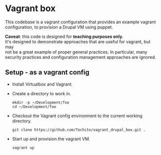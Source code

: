 Vagrant box
===========

This codebase is a vagrant configuration that provides an example vagrant  
configuration, to provision a Drupal VM using puppet.

__Caveat__: this code is designed for __teaching purposes only__.  
It's designed to demonstrate approaches that are useful for vagrant, but may  
not be a great example of proper general practices. In particular, many  
security practices and configuration management approaches are ignored.


Setup - as a vagrant config
---------------------------

- Install Virtualbox and Vagrant.  

- Create a directory to work in.  
  ```  
  mkdir -p ~/Development/foo  
  cd ~/Development/foo  
  ```  

- Checkout the Vagrant config environment to the current working directory.
  ```  
  git clone https://github.com/Techito/vagrant_drupal_box.git .  
  ```  
- Start up and provision the vagrant VM.  
  ```  
  vagrant up  
  ```  

